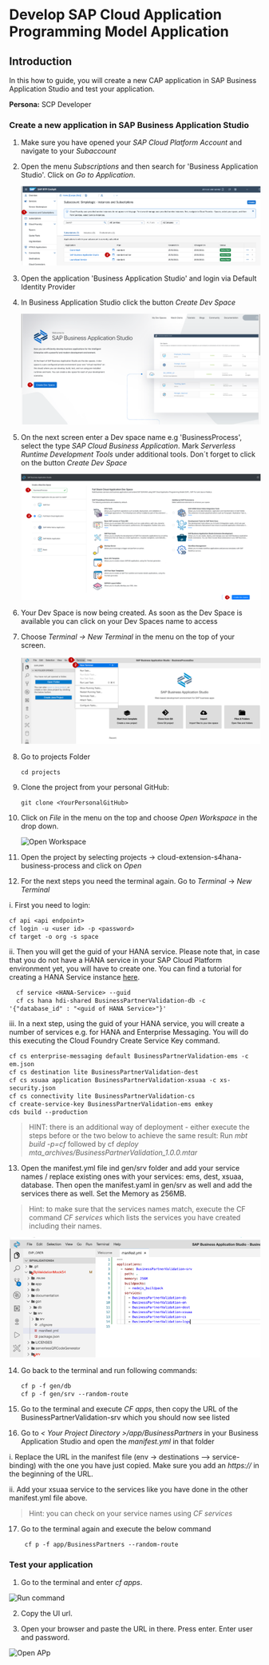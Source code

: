# Develop SAP Cloud Application Programming Model Application

## Introduction

In this how to guide, you will create a new CAP application in SAP Business Application Studio and test your application.

**Persona:** SCP Developer

### Create a new application in SAP Business Application Studio

1.	Make sure you have opened your *SAP Cloud Platform Account* and navigate to your *Subaccount* 
   
2.	Open the menu *Subscriptions* and then search for 'Business Application Studio'. Click on *Go to Application*.

    ![Open Business Application Studio](./images/dev-cap-app-1.png)
   
3.	Open the application 'Business Application Studio' and login via Default Identity Provider
 
4.	In Business Application Studio click the button *Create Dev Space*

     ![Create Dev Space](./images/dev-cap-app-3.png)
 
5.	On the next screen enter a Dev space name e.g 'BusinessProcess', select the type *SAP Cloud Business Application*. Mark    *Serverless Runtime Development Tools* under additional tools. 
    Don´t forget to click on the button *Create Dev Space*

      ![Configure Dev Space](./images/dev-cap-app-4.png)
      
 
6.	Your Dev Space is now being created. As soon as the Dev Space is available you can click on your Dev Spaces name to  access

7.	Choose *Terminal -> New Terminal* in the menu on the top of your screen.

    ![Open Terminal](./images/dev-cap-app-5.png)
 
8. Go to projects Folder
   
   ``` 
   cd projects
   ``` 
 
9.	Clone the project from your personal GitHub: 

    ```
    git clone <YourPersonalGitHub>
     ```
 
10.	Click on *File* in the menu on the top and choose *Open Workspace* in the drop down.

    ![Open Workspace](./images/dev-cap-app-7.png)
 
11.	Open the project by selecting projects -> cloud-extension-s4hana-business-process and click on *Open*

 
12.   For the next steps you need the terminal again. Go to *Terminal* -> *New Terminal*
     
   i. First you need to login:
 
    
    cf api <api endpoint>
    cf login -u <user id> -p <password>
    cf target -o org -s space
    
         
   ii. Then you will get the guid of your HANA service. Please note that, in case that you do not have a HANA service in    your SAP Cloud Platform environment yet, you will have to create one. You can find a tutorial for creating a HANA Service instance [here](https://help.sap.com/viewer/cc53ad464a57404b8d453bbadbc81ceb/Cloud/en-US/21418824b23a401aa116d9ad42dd5ba6.html).
     
  
      cf service <HANA-Service> --guid
      cf cs hana hdi-shared BusinessPartnerValidation-db -c '{"database_id" : "<guid of HANA Service>"}'
   
            
   
   iii. In a next step, using the guid of your HANA  service, you will create a number of services e.g. for HANA and Enterprise Messaging. You will do this executing the Cloud  Foundry Create Service Key command.
   
     
    cf cs enterprise-messaging default BusinessPartnerValidation-ems -c em.json
    cf cs destination lite BusinessPartnerValidation-dest
    cf cs xsuaa application BusinessPartnerValidation-xsuaa -c xs-security.json
    cf cs connectivity lite BusinessPartnerValidation-cs        
    cf create-service-key BusinessPartnerValidation-ems emkey
    cds build --production
               
> HINT: there is an additional way of deployment - either execute the steps before or the two below to achieve the same result: Run *mbt build -p=cf* followed by cf *deploy mta_archives/BusinessPartnerValidation_1.0.0.mtar*


13.	 Open the manifest.yml file ind gen/srv folder and add your service names / replace existing ones with your services: ems, dest, xsuaa, database. Then open the manifest.yaml in gen/srv as well and add the services there as well. 
Set the Memory as 256MB.

> Hint: to make sure that the services names match, execute the CF command *CF services* which lists the services you have created including their names.

 ![Edit manifest](./images/dev-cap-app-12.png)
 
14.	Go back to the terminal and run following commands:

       ```
       cf p -f gen/db
       cf p -f gen/srv --random-route
       ```
 
15.  Go to the terminal and execute *CF apps*, then copy the URL of the BusinessPartnerValidation-srv which you should now see listed

16. Go to *< Your Project Directory >/app/BusinessPartners* in your Business Application Studio and open the *manifest.yml* in that folder

   i. Replace the URL in the manifest file (env -> destinations --> service-binding) with the one you have just copied. Make sure you add an *https://* in the beginning of the URL.

   ii. Add your xsuaa service to the services like you have done in the other manifest.yml file above.

> Hint: you can check on your service names using *CF services*

17. Go to the terminal again and execute the below command
   
      
         cf p -f app/BusinessPartners --random-route

### Test your application

1. Go to the terminal and enter *cf apps*.

 ![Run command](./images/dev-cap-app-18.png)

2. Copy the UI url.

3. Open your browser and paste the URL in there. Press enter. Enter user and password.

 ![Open APp](./images/dev-cap-app-19.png)
